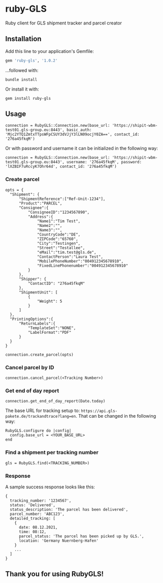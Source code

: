 # ruby-GLS
Ruby client for GLS shipment tracker and parcel creator

## Installation
Add this line to your application's Gemfile:

```ruby
gem 'ruby-gls', '1.0.2'
```

...followed with:
```
bundle install
```

Or install it with:
```
gem install ruby-gls
```

## Usage
```
connection = RubyGLS::Connection.new(base_url: 'https://shipit-wbm-test01.gls-group.eu:8443', basic_auth: 'Mjc2YTQ1ZmtxTTpsWFpCSUY3dVJjY3lLN09ocjY0ZA==', contact_id: '276a45fkqM')
```

Or with password and username it can be initialized in the following way:

```
connection = RubyGLS::Connection.new(base_url: 'https://shipit-wbm-test01.gls-group.eu:8443', username: '276a45fkqM', password: 'lXZBIF7uRccyK7Ohr64d', contact_id: '276a45fkqM')
```

### Create parcel

```
opts = {
  "Shipment": {
      "ShipmentReference":["Ref-Unit-1234"],
      "Product":"PARCEL",
      "Consignee":{
          "ConsigneeID":"1234567890",
          "Address":{
              "Name1":"Tim Test",
              "Name2":"",
              "Name3":"",
              "CountryCode":"DE",
              "ZIPCode":"65760",
              "City":"Testingen",
              "Street":"Testallee",
              "eMail":"tim.test@gls.de",
              "ContactPerson":"Laura Test",
              "MobilePhoneNumber":"004912345678910",
              "FixedLinePhonenumber":"004912345678910"
          }
      },
      "Shipper": {
          "ContactID": "276a45fkqM"
      },
      "ShipmentUnit": [
          {
              "Weight": 5
          }
      ]
  },
  "PrintingOptions":{
      "ReturnLabels":{
          "TemplateSet":"NONE",
          "LabelFormat":"PDF"
      }
  }
}

connection.create_parcel(opts)
```

### Cancel parcel by ID

```
connection.cancel_parcel(<Tracking Number>)
```

### Get end of day report

```
connection.get_end_of_day_report(Date.today)
```

The base URL for tracking setup to: `https://api.gls-pakete.de/trackandtrace?lang=en`. That can be changed in the following way:

```
RubyGLS.configure do |config|
  config.base_url = <YOUR_BASE_URL>
end
```


### Find a shipment per tracking number

```
gls = RubyGLS.find(<TRACKING_NUMBER>)

```

### Response
A sample success response looks like this:

```
{
  tracking_number: '1234567',
  status: 'Delivered',
  status_description: 'The parcel has been delivered',
  parcel_number: 'ABC123',
  detailed_tracking: [
    {
      date: 08.12.2021,
      time: 08:12,
      parcel_status: 'The parcel has been picked up by GLS.',
      location: 'Germany Nuernberg-Hafen'
    }
    ...
  ]
}
```

## Thank you for using RubyGLS!


